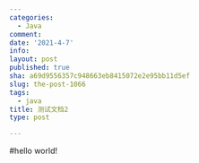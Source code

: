 ```yaml
---
categories:
  - Java
comment: 
date: '2021-4-7'
info: 
layout: post
published: true
sha: a69d9556357c948663eb8415072e2e95bb11d5ef
slug: the-post-1066
tags:
  - java
title: 测试文档2
type: post

---
```

#hello world!